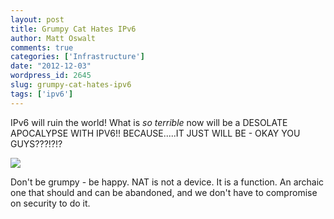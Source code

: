 ```yaml
---
layout: post
title: Grumpy Cat Hates IPv6
author: Matt Oswalt
comments: true
categories: ['Infrastructure']
date: "2012-12-03"
wordpress_id: 2645
slug: grumpy-cat-hates-ipv6
tags: ['ipv6']
---
```



IPv6 will ruin the world! What is _so terrible_ now will be a DESOLATE APOCALYPSE WITH IPV6!! BECAUSE.....IT JUST WILL BE - OKAY YOU GUYS???!?!?

[![](/assets/2012/12/31188335.jpg)](/assets/2012/12/31188335.jpg)

Don't be grumpy - be happy. NAT is not a device. It is a function. An archaic one that should and can be abandoned, and we don't have to compromise on security to do it.
